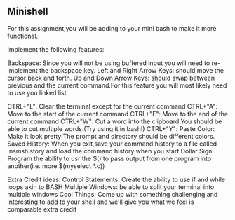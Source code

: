 Minishell
--------
For this assignment,you will be adding to your mini bash to make it more functional.

Implement the following features:

Backspace: Since you will not be using buffered input you will need to re-implement the backspace key.
Left and Right Arrow Keys: should move the cursor back and forth.
Up and Down Arrow Keys: should swap between previous and the current command.For this feature you will most likely need to use you linked list

CTRL+"L": Clear the terminal except for the current command
CTRL+"A": Move to the start of the current command
CTRL+"E": Move to the end of the current command
CTRL+"W": Cut a word into the clipboard.You should be able to cut multiple words.(Try using it in bash!)
CTRL+"Y": Paste
Color: Make it look pretty!The prompt and directory should be different colors.
Saved History: When you exit,save your command history to a file called .nsmshistory and load the command history when you start
Dollar Sign: Program the ability to usr the $() to pass output from one program into another(i.e. more $(myselect *.c))

Extra Credit ideas:
Control Statements: Create the ability to use if and while loops akin to BASH
Multiple Windows: be able to split your terminal into multiple windows
Cool Things: Come up with something challenging and interesting to add to your shell and we'll give you what we feel is comparable extra credit
